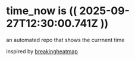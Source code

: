 # time_now is (( 2025-09-27T12:30:00.741Z ))

an automated repo that shows the currnent time

inspired by [breakingheatmap](https://github.com/breakingheatmap/breakingheatmap)